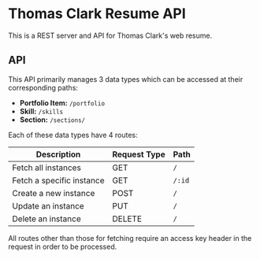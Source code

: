 # Thomas Clark Resume API

This is a REST server and API for Thomas Clark's web resume.

## API

This API primarily manages 3 data types which can be accessed at their corresponding paths:

- **Portfolio Item:** `/portfolio`
- **Skill:**  `/skills`
- **Section:** `/sections/`

Each of these data types have 4 routes:

| **Description**           | **Request Type** | Path   |
| ------------------------- | ---------------- | ------ |
| Fetch all instances       | GET              | `/`    |
| Fetch a specific instance | GET              | `/:id` |
| Create a new instance     | POST             | `/`    |
| Update an instance        | PUT              | `/`    |
| Delete an instance        | DELETE           | `/`    |

All routes other than those for fetching require an access key header in the request in order to be processed.